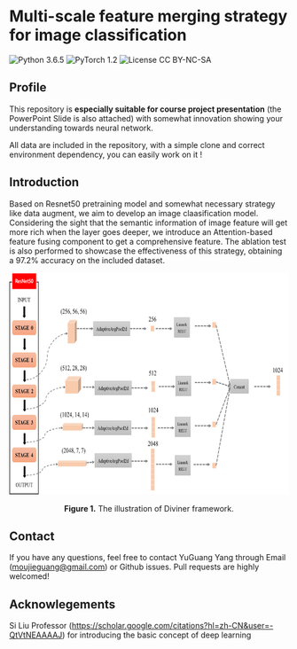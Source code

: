# Multi-scale feature merging strategy for image classification
![Python 3.6.5](https://img.shields.io/badge/python-3.6.5-green.svg?style=plastic)
![PyTorch 1.2](https://img.shields.io/badge/PyTorch-1.12.0-orange?style=plastic)
![License CC BY-NC-SA](https://img.shields.io/badge/license-CC_BY--NC--SA--green.svg?style=plastic)

## Profile
This repository is **especially suitable for course project presentation** (the PowerPoint Slide is also attached) with somewhat innovation showing your understanding towards neural network. <br/>

All data are included in the repository, with a simple clone and correct environment dependency, you can easily work on it !

## Introduction
Based on Resnet50 pretraining model and somewhat necessary strategy like data augment, we aim to develop an image claasification model. Considering the sight that the semantic information of image feature will get more rich when the layer goes deeper, we introduce an Attention-based feature fusing component to get a comprehensive feature. The ablation test is also performed to showcase the effectiveness of this strategy, obtaining a 97.2% accuracy on the included dataset.


<p align="center">
<img src="multi-scale fusing component.png" height = "400" alt="" align=center />
<br><br>
<b>Figure 1.</b> The illustration of Diviner framework.
</p>



## Contact
If you have any questions, feel free to contact YuGuang Yang through Email (moujieguang@gmail.com) or Github issues. Pull requests are highly welcomed!

## Acknowlegements
Si Liu Professor (https://scholar.google.com/citations?hl=zh-CN&user=-QtVtNEAAAAJ) for introducing the basic concept of deep learning
